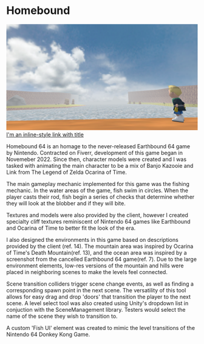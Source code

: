 # Homebound
![screenshot](screenshot.png)
[I'm an inline-style link with title]([(https://portfolium.com/entry/homebound-64)] "Homebound64 Portfolio Entry")

Homebound 64 is an homage to the never-released Earthbound 64 game by Nintendo. Contracted on Fiverr, development of this game began in Novemeber 2022. Since then, character models were created and I was tasked with animating the main character to be a mix of Banjo Kazooie and Link from The Legend of Zelda Ocarina of Time.

The main gameplay mechanic implemented for this game was the fishing mechanic. In the water areas of the game, fish swim in circles. When the player casts their rod, fish begin a series of checks that determine whether they will look at the blobber and if they will bite.

Textures and models were also provided by the client, however I created specialty cliff textures reminiscent of Nintendo 64 games like Earthbound and Ocarina of Time to better fit the look of the era.

I also designed the environments in this game based on descriptions provided by the client (ref. 14). The mountain area was inspired by Ocarina of Time's Death Mountain(ref. 13), and the ocean area was inspired by a screenshot from the cancelled Earthbound 64 game(ref. 7). Due to the large environment elements, low-res versions of the mountain and hills were placed in neighboring scenes to make the levels feel connected.

Scene transition colliders trigger scene change events, as well as finding a corresponding spawn point in the next scene. The versatility of this tool allows for easy drag and drop 'doors' that transition the player to the next scene. A level select tool was also created using Unity's dropdown list in conjuction with the SceneManagement library. Testers would select the name of the scene they wish to transition to.

A custom 'Fish UI' element was created to mimic the level transitions of the Nintendo 64 Donkey Kong Game.
